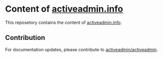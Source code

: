 # Content of [activeadmin.info](http://activeadmin.info)

This reposetory contains the content of [activeadmin.info](http://activeadmin.info).

## Contribution

For documentation updates, please contribute to [activeadmin/activeadmin](https://github.com/activeadmin/activeadmin).
